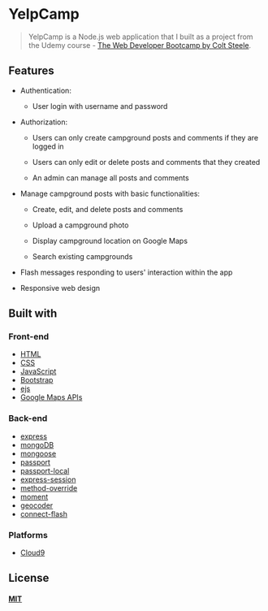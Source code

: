 # YelpCamp

> YelpCamp is a Node.js web application that I built as a project from the Udemy course - [The Web Developer Bootcamp by Colt Steele](https://www.udemy.com/the-web-developer-bootcamp/).

## Features

* Authentication:
  
  * User login with username and password

* Authorization:

  * Users can only create campground posts and comments if they are logged in

  * Users can only edit or delete posts and comments that they created

  * An admin can manage all posts and comments

* Manage campground posts with basic functionalities:

  * Create, edit, and delete posts and comments

  * Upload a campground photo

  * Display campground location on Google Maps
  
  * Search existing campgrounds

* Flash messages responding to users' interaction within the app

* Responsive web design

## Built with

### Front-end

* [HTML](https://developer.mozilla.org/en-US/docs/Web/HTML)
* [CSS](https://developer.mozilla.org/en-US/docs/Web/CSS)
* [JavaScript](https://developer.mozilla.org/en-US/docs/Web/JavaScript)
* [Bootstrap](http://getbootstrap.com/)
* [ejs](http://ejs.co/)
* [Google Maps APIs](https://developers.google.com/maps/)

### Back-end

* [express](https://expressjs.com/)
* [mongoDB](https://www.mongodb.com/)
* [mongoose](http://mongoosejs.com/)
* [passport](http://www.passportjs.org/)
* [passport-local](https://github.com/jaredhanson/passport-local)
* [express-session](https://github.com/expressjs/session)
* [method-override](https://github.com/expressjs/method-override)
* [moment](https://momentjs.com/)
* [geocoder](https://github.com/wyattdanger/geocoder)
* [connect-flash](https://github.com/jaredhanson/connect-flash)

### Platforms

* [Cloud9](https://aws.amazon.com/cloud9/?origin=c9io)
## License

#### [MIT](./LICENSE)
